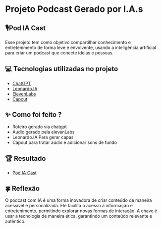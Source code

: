 # Projeto Podcast Gerado por I.A.s

## 🎙️Pod IA Cast 

Esse projeto tem como objetivo compartilhar conhecimento e entretenimento de forma leve e envolvente, usando a inteligência artificial para criar um podcast que conecte ideias e pessoas.

## 💻 Tecnologias utilizadas no projeto

- [ChatGPT](https://chat.openai.com/) 
- [Leonardo.IA](https://app.leonardo.ai/)
- [ElevenLabs](https://elevenlabs.io/)
- [Capcut](https://www.capcut.com/pt-br/)

## ✨ Como foi feito ?

- Roteiro gerado via chatgpt
- Audio gerado pela elevenLabs
- Leonardo.IA Para gerar capas
- Capcut para tratar aúdio e adicionar sons de fundo

## 🏆 Resultado
- [Pod IA Cast](https://drive.google.com/file/d/1_7S2lyEpCaVRIGbTQXPct0z0qZl2dGaJ/view?usp=sharing)

## 🍀 Reflexão
O podcast com IA é uma forma inovadora de criar conteúdo de maneira acessível e personalizada. Ele facilita o acesso à informação e entretenimento, permitindo explorar novas formas de interação. A chave é usar a tecnologia de maneira ética, garantindo um conteúdo relevante e autêntico.
